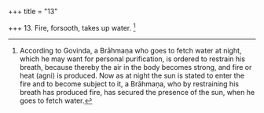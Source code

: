 +++
title = "13"

+++
13. Fire, forsooth, takes up water. [^10] 


[^10]:  According to Govinda, a Brāhmaṇa who goes to fetch water at night, which he may want for personal purification, is ordered to restrain his breath, because thereby the air in the body becomes strong, and fire or heat (agni) is produced. Now as at night the sun is stated to enter the fire and to become subject to it, a Brāhmaṇa, who by restraining his breath has produced fire, has secured the presence of the sun, when he goes to fetch water.

